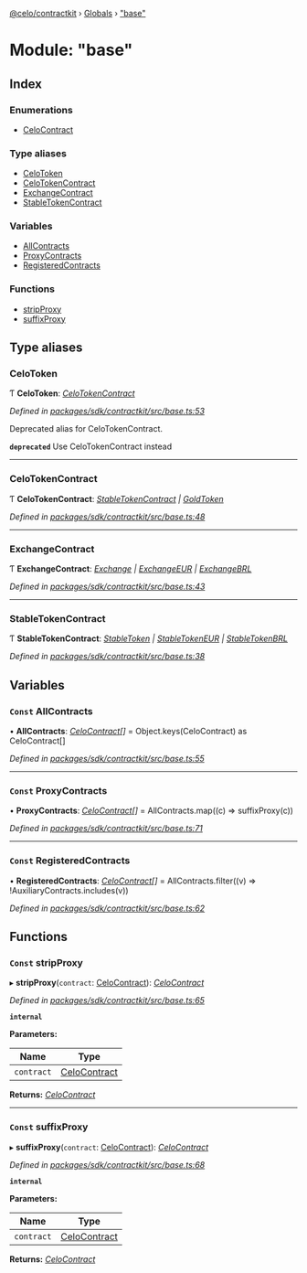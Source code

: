 [@celo/contractkit](../README.md) › [Globals](../globals.md) › ["base"](_base_.md)

# Module: "base"

## Index

### Enumerations

* [CeloContract](../enums/_base_.celocontract.md)

### Type aliases

* [CeloToken](_base_.md#celotoken)
* [CeloTokenContract](_base_.md#celotokencontract)
* [ExchangeContract](_base_.md#exchangecontract)
* [StableTokenContract](_base_.md#stabletokencontract)

### Variables

* [AllContracts](_base_.md#const-allcontracts)
* [ProxyContracts](_base_.md#const-proxycontracts)
* [RegisteredContracts](_base_.md#const-registeredcontracts)

### Functions

* [stripProxy](_base_.md#const-stripproxy)
* [suffixProxy](_base_.md#const-suffixproxy)

## Type aliases

###  CeloToken

Ƭ **CeloToken**: *[CeloTokenContract](_base_.md#celotokencontract)*

*Defined in [packages/sdk/contractkit/src/base.ts:53](https://github.com/celo-org/celo-monorepo/blob/master/packages/sdk/contractkit/src/base.ts#L53)*

Deprecated alias for CeloTokenContract.

**`deprecated`** Use CeloTokenContract instead

___

###  CeloTokenContract

Ƭ **CeloTokenContract**: *[StableTokenContract](_base_.md#stabletokencontract) | [GoldToken](../enums/_base_.celocontract.md#goldtoken)*

*Defined in [packages/sdk/contractkit/src/base.ts:48](https://github.com/celo-org/celo-monorepo/blob/master/packages/sdk/contractkit/src/base.ts#L48)*

___

###  ExchangeContract

Ƭ **ExchangeContract**: *[Exchange](../enums/_base_.celocontract.md#exchange) | [ExchangeEUR](../enums/_base_.celocontract.md#exchangeeur) | [ExchangeBRL](../enums/_base_.celocontract.md#exchangebrl)*

*Defined in [packages/sdk/contractkit/src/base.ts:43](https://github.com/celo-org/celo-monorepo/blob/master/packages/sdk/contractkit/src/base.ts#L43)*

___

###  StableTokenContract

Ƭ **StableTokenContract**: *[StableToken](../enums/_base_.celocontract.md#stabletoken) | [StableTokenEUR](../enums/_base_.celocontract.md#stabletokeneur) | [StableTokenBRL](../enums/_base_.celocontract.md#stabletokenbrl)*

*Defined in [packages/sdk/contractkit/src/base.ts:38](https://github.com/celo-org/celo-monorepo/blob/master/packages/sdk/contractkit/src/base.ts#L38)*

## Variables

### `Const` AllContracts

• **AllContracts**: *[CeloContract](../enums/_base_.celocontract.md)[]* = Object.keys(CeloContract) as CeloContract[]

*Defined in [packages/sdk/contractkit/src/base.ts:55](https://github.com/celo-org/celo-monorepo/blob/master/packages/sdk/contractkit/src/base.ts#L55)*

___

### `Const` ProxyContracts

• **ProxyContracts**: *[CeloContract](../enums/_base_.celocontract.md)[]* = AllContracts.map((c) => suffixProxy(c))

*Defined in [packages/sdk/contractkit/src/base.ts:71](https://github.com/celo-org/celo-monorepo/blob/master/packages/sdk/contractkit/src/base.ts#L71)*

___

### `Const` RegisteredContracts

• **RegisteredContracts**: *[CeloContract](../enums/_base_.celocontract.md)[]* = AllContracts.filter((v) => !AuxiliaryContracts.includes(v))

*Defined in [packages/sdk/contractkit/src/base.ts:62](https://github.com/celo-org/celo-monorepo/blob/master/packages/sdk/contractkit/src/base.ts#L62)*

## Functions

### `Const` stripProxy

▸ **stripProxy**(`contract`: [CeloContract](../enums/_base_.celocontract.md)): *[CeloContract](../enums/_base_.celocontract.md)*

*Defined in [packages/sdk/contractkit/src/base.ts:65](https://github.com/celo-org/celo-monorepo/blob/master/packages/sdk/contractkit/src/base.ts#L65)*

**`internal`** 

**Parameters:**

Name | Type |
------ | ------ |
`contract` | [CeloContract](../enums/_base_.celocontract.md) |

**Returns:** *[CeloContract](../enums/_base_.celocontract.md)*

___

### `Const` suffixProxy

▸ **suffixProxy**(`contract`: [CeloContract](../enums/_base_.celocontract.md)): *[CeloContract](../enums/_base_.celocontract.md)*

*Defined in [packages/sdk/contractkit/src/base.ts:68](https://github.com/celo-org/celo-monorepo/blob/master/packages/sdk/contractkit/src/base.ts#L68)*

**`internal`** 

**Parameters:**

Name | Type |
------ | ------ |
`contract` | [CeloContract](../enums/_base_.celocontract.md) |

**Returns:** *[CeloContract](../enums/_base_.celocontract.md)*
